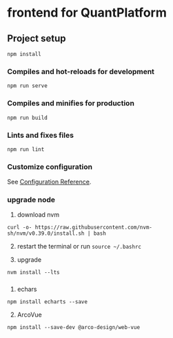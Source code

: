 # frontend for QuantPlatform

## Project setup
```
npm install
```

### Compiles and hot-reloads for development
```
npm run serve
```

### Compiles and minifies for production
```
npm run build
```

### Lints and fixes files
```
npm run lint
```

### Customize configuration
See [Configuration Reference](https://cli.vuejs.org/config/).

### upgrade node
1. download nvm
```
curl -o- https://raw.githubusercontent.com/nvm-sh/nvm/v0.39.0/install.sh | bash
```

2. restart the terminal or run ```source ~/.bashrc```

3. upgrade
```
nvm install --lts
```

### 
1. echars
```
npm install echarts --save
```
2. ArcoVue
```
npm install --save-dev @arco-design/web-vue
```